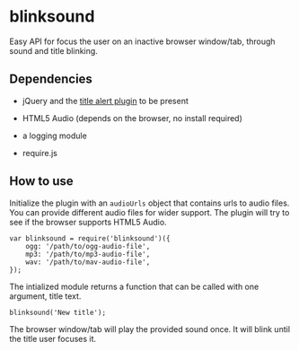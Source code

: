 blinksound
==========

Easy API for focus the user on an inactive browser window/tab, through sound and title blinking.

Dependencies
--------------

- jQuery and the [title alert plugin](https://github.com/heyman/jquery-titlealert) to be present

- HTML5 Audio (depends on the browser, no install required)

- a logging module

- require.js

How to use
---------------

Initialize the plugin with an `audioUrls` object that contains urls to audio files. You can provide different audio files for wider support. The plugin will try to see if the browser supports HTML5 Audio.

```
var blinksound = require('blinksound')({
    ogg: '/path/to/ogg-audio-file',
    mp3: '/path/to/mp3-audio-file',
    wav: '/path/to/mav-audio-file',
});
```

The intialized module returns a function that can be called with one argument, title text.

```
blinksound('New title');
```

The browser window/tab will play the provided sound once. It will blink until the title user focuses it.
